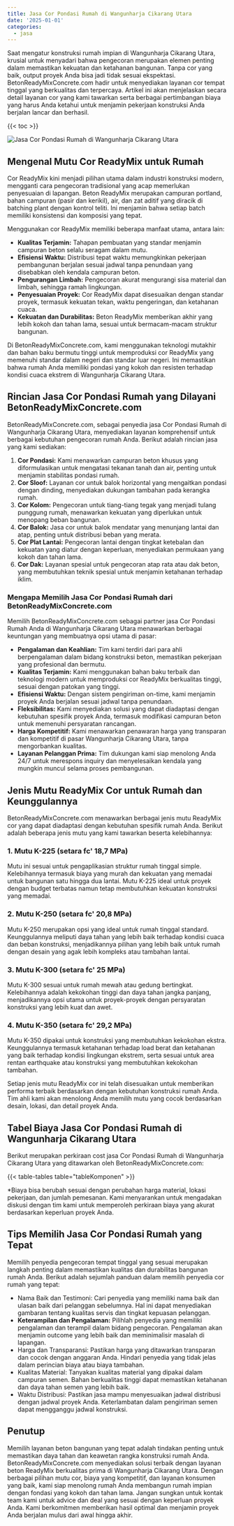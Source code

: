 ```yaml
---
title: Jasa Cor Pondasi Rumah di Wangunharja Cikarang Utara
date: '2025-01-01'
categories:
  - jasa
---
```


Saat mengatur konstruksi rumah impian di Wangunharja Cikarang Utara, krusial untuk menyadari bahwa pengecoran merupakan elemen penting dalam memastikan kekuatan dan ketahanan bangunan. Tanpa cor yang baik, output proyek Anda bisa jadi tidak sesuai ekspektasi. BetonReadyMixConcrete.com hadir untuk menyediakan layanan cor tempat tinggal yang berkualitas dan terpercaya. Artikel ini akan menjelaskan secara detail layanan cor yang kami tawarkan serta berbagai pertimbangan biaya yang harus Anda ketahui untuk menjamin pekerjaan konstruksi Anda berjalan lancar dan berhasil.

{{< toc >}}

![Jasa Cor Pondasi Rumah di Wangunharja Cikarang Utara](https://betoncor8.github.io/cor/harga-beton-readymix-concrete%20(25).png)

## Mengenal Mutu Cor ReadyMix untuk Rumah

Cor ReadyMix kini menjadi pilihan utama dalam industri konstruksi modern, mengganti cara pengecoran tradisional yang acap memerlukan penyesuaian di lapangan. Beton ReadyMix merupakan campuran portland, bahan campuran (pasir dan kerikil), air, dan zat aditif yang diracik di batching plant dengan kontrol teliti. Ini menjamin bahwa setiap batch memiliki konsistensi dan komposisi yang tepat.

Menggunakan cor ReadyMix memiliki beberapa manfaat utama, antara lain:

- **Kualitas Terjamin:** Tahapan pembuatan yang standar menjamin campuran beton selalu seragam dalam mutu.
- **Efisiensi Waktu:** Distribusi tepat waktu memungkinkan pekerjaan pembangunan berjalan sesuai jadwal tanpa penundaan yang disebabkan oleh kendala campuran beton.
- **Pengurangan Limbah:** Pengecoran akurat mengurangi sisa material dan limbah, sehingga ramah lingkungan.
- **Penyesuaian Proyek:** Cor ReadyMix dapat disesuaikan dengan standar proyek, termasuk kekuatan tekan, waktu pengeringan, dan ketahanan cuaca.
- **Kekuatan dan Durabilitas:** Beton ReadyMix memberikan akhir yang lebih kokoh dan tahan lama, sesuai untuk bermacam-macam struktur bangunan.

Di BetonReadyMixConcrete.com, kami menggunakan teknologi mutakhir dan bahan baku bermutu tinggi untuk memproduksi cor ReadyMix yang memenuhi standar dalam negeri dan standar luar negeri. Ini memastikan bahwa rumah Anda memiliki pondasi yang kokoh dan resisten terhadap kondisi cuaca ekstrem di Wangunharja Cikarang Utara.

## Rincian Jasa Cor Pondasi Rumah yang Dilayani BetonReadyMixConcrete.com

BetonReadyMixConcrete.com, sebagai penyedia jasa Cor Pondasi Rumah di Wangunharja Cikarang Utara, menyediakan layanan komprehensif untuk berbagai kebutuhan pengecoran rumah Anda. Berikut adalah rincian jasa yang kami sediakan:

1. **Cor Pondasi:** Kami menawarkan campuran beton khusus yang diformulasikan untuk mengatasi tekanan tanah dan air, penting untuk menjamin stabilitas pondasi rumah.
2. **Cor Sloof:** Layanan cor untuk balok horizontal yang mengaitkan pondasi dengan dinding, menyediakan dukungan tambahan pada kerangka rumah.
3. **Cor Kolom:** Pengecoran untuk tiang-tiang tegak yang menjadi tulang punggung rumah, menawarkan kekuatan yang diperlukan untuk menopang beban bangunan.
4. **Cor Balok:** Jasa cor untuk balok mendatar yang menunjang lantai dan atap, penting untuk distribusi beban yang merata.
5. **Cor Plat Lantai:** Pengecoran lantai dengan tingkat ketebalan dan kekuatan yang diatur dengan keperluan, menyediakan permukaan yang kokoh dan tahan lama.
6. **Cor Dak:** Layanan spesial untuk pengecoran atap rata atau dak beton, yang membutuhkan teknik spesial untuk menjamin ketahanan terhadap iklim.

### Mengapa Memilih Jasa Cor Pondasi Rumah dari BetonReadyMixConcrete.com

Memilih BetonReadyMixConcrete.com sebagai partner jasa Cor Pondasi Rumah Anda di Wangunharja Cikarang Utara menawarkan berbagai keuntungan yang membuatnya opsi utama di pasar:

- **Pengalaman dan Keahlian:** Tim kami terdiri dari para ahli berpengalaman dalam bidang konstruksi beton, memastikan pekerjaan yang profesional dan bermutu.
- **Kualitas Terjamin:** Kami menggunakan bahan baku terbaik dan teknologi modern untuk memproduksi cor ReadyMix berkualitas tinggi, sesuai dengan patokan yang tinggi.
- **Efisiensi Waktu:** Dengan sistem pengiriman on-time, kami menjamin proyek Anda berjalan sesuai jadwal tanpa penundaan.
- **Fleksibilitas:** Kami menyediakan solusi yang dapat diadaptasi dengan kebutuhan spesifik proyek Anda, termasuk modifikasi campuran beton untuk memenuhi persyaratan rancangan.
- **Harga Kompetitif:** Kami menawarkan penawaran harga yang transparan dan kompetitif di pasar Wangunharja Cikarang Utara, tanpa mengorbankan kualitas.
- **Layanan Pelanggan Prima:** Tim dukungan kami siap menolong Anda 24/7 untuk merespons inquiry dan menyelesaikan kendala yang mungkin muncul selama proses pembangunan.

## Jenis Mutu ReadyMix Cor untuk Rumah dan Keunggulannya

BetonReadyMixConcrete.com menawarkan berbagai jenis mutu ReadyMix cor yang dapat diadaptasi dengan kebutuhan spesifik rumah Anda. Berikut adalah beberapa jenis mutu yang kami tawarkan beserta kelebihannya:

### 1\. Mutu K-225 (setara fc' 18,7 MPa)

Mutu ini sesuai untuk pengaplikasian struktur rumah tinggal simple. Kelebihannya termasuk biaya yang murah dan kekuatan yang memadai untuk bangunan satu hingga dua lantai. Mutu K-225 ideal untuk proyek dengan budget terbatas namun tetap membutuhkan kekuatan konstruksi yang memadai.

### 2\. Mutu K-250 (setara fc' 20,8 MPa)

Mutu K-250 merupakan opsi yang ideal untuk rumah tinggal standard. Keunggulannya meliputi daya tahan yang lebih baik terhadap kondisi cuaca dan beban konstruksi, menjadikannya pilihan yang lebih baik untuk rumah dengan desain yang agak lebih kompleks atau tambahan lantai.

### 3\. Mutu K-300 (setara fc' 25 MPa)

Mutu K-300 sesuai untuk rumah mewah atau gedung bertingkat. Kelebihannya adalah kekokohan tinggi dan daya tahan jangka panjang, menjadikannya opsi utama untuk proyek-proyek dengan persyaratan konstruksi yang lebih kuat dan awet.

### 4\. Mutu K-350 (setara fc' 29,2 MPa)

Mutu K-350 dipakai untuk konstruksi yang membutuhkan kekokohan ekstra. Keunggulannya termasuk ketahanan terhadap load berat dan ketahanan yang baik terhadap kondisi lingkungan ekstrem, serta sesuai untuk area rentan earthquake atau konstruksi yang membutuhkan kekokohan tambahan.

Setiap jenis mutu ReadyMix cor ini telah disesuaikan untuk memberikan performa terbaik berdasarkan dengan kebutuhan konstruksi rumah Anda. Tim ahli kami akan menolong Anda memilih mutu yang cocok berdasarkan desain, lokasi, dan detail proyek Anda.

## Tabel Biaya Jasa Cor Pondasi Rumah di Wangunharja Cikarang Utara

Berikut merupakan perkiraan cost jasa Cor Pondasi Rumah di Wangunharja Cikarang Utara yang ditawarkan oleh BetonReadyMixConcrete.com:

{{< table-tables table="tableKomponen" >}}

\*Biaya bisa berubah sesuai dengan perubahan harga material, lokasi pekerjaan, dan jumlah pemesanan. Kami menyarankan untuk mengadakan diskusi dengan tim kami untuk memperoleh perkiraan biaya yang akurat berdasarkan keperluan proyek Anda.

## Tips Memilih Jasa Cor Pondasi Rumah yang Tepat

Memilih penyedia pengecoran tempat tinggal yang sesuai merupakan langkah penting dalam memastikan kualitas dan durabilitas bangunan rumah Anda. Berikut adalah sejumlah panduan dalam memilih penyedia cor rumah yang tepat:

- Nama Baik dan Testimoni: Cari penyedia yang memiliki nama baik dan ulasan baik dari pelanggan sebelumnya. Hal ini dapat menyediakan gambaran tentang kualitas servis dan tingkat kepuasan pelanggan.
- **Keterampilan dan Pengalaman:** Pilihlah penyedia yang memiliki pengalaman dan terampil dalam bidang pengecoran. Pengalaman akan menjamin outcome yang lebih baik dan meminimalisir masalah di lapangan.
- Harga dan Transparansi: Pastikan harga yang ditawarkan transparan dan cocok dengan anggaran Anda. Hindari penyedia yang tidak jelas dalam perincian biaya atau biaya tambahan.
- Kualitas Material: Tanyakan kualitas material yang dipakai dalam campuran semen. Bahan berkualitas tinggi dapat memastikan ketahanan dan daya tahan semen yang lebih baik.
- Waktu Distribusi: Pastikan jasa mampu menyesuaikan jadwal distribusi dengan jadwal proyek Anda. Keterlambatan dalam pengiriman semen dapat mengganggu jadwal konstruksi.

## Penutup

Memilih layanan beton bangunan yang tepat adalah tindakan penting untuk memastikan daya tahan dan keawetan rangka konstruksi rumah Anda. BetonReadyMixConcrete.com menyediakan solusi terbaik dengan layanan beton ReadyMix berkualitas prima di Wangunharja Cikarang Utara. Dengan berbagai pilihan mutu cor, biaya yang kompetitif, dan layanan konsumen yang baik, kami siap menolong rumah Anda membangun rumah impian dengan fondasi yang kokoh dan tahan lama. Jangan sungkan untuk kontak team kami untuk advice dan deal yang sesuai dengan keperluan proyek Anda. Kami berkomitmen memberikan hasil optimal dan menjamin proyek Anda berjalan mulus dari awal hingga akhir.
